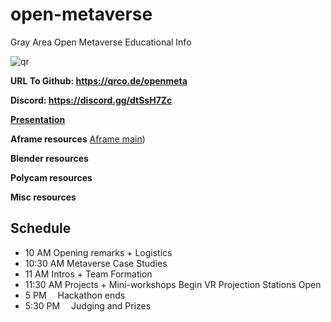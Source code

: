 # open-metaverse
Gray Area Open Metaverse Educational Info

![qr](https://user-images.githubusercontent.com/5863550/174152270-c4df03af-5760-439b-a93a-d7d393fb9d07.jpg)

**URL To Github: https://qrco.de/openmeta**

**Discord: https://discord.gg/dtSsH7Zc**

**[Presentation](https://docs.google.com/presentation/d/e/2PACX-1vSBc08aiivEH8pNMMl_YB_EvzZY3wNxqeKkRnU7HJEbTtrNPLxn72b-JvvHSpRx7fjUvRGideSn_24z/pub?start=false&loop=false&delayms=3000)**

**Aframe resources**
[Aframe main](https://aframe.io/))

**Blender resources**

**Polycam resources**

**Misc resources**

## Schedule
* 10 AM
Opening remarks + Logistics
* 10:30 AM
Metaverse Case Studies
* 11 AM
Intros + Team Formation
* 11:30 AM
Projects + Mini-workshops Begin
VR Projection Stations Open
* 5 PM 
Hackathon ends
* 5:30 PM 
Judging and Prizes
